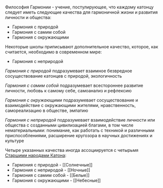 Философия Гармонии - учение, постулирующее, что каждому катонцу следует иметь следующие качества для гармоничной жизни и развития личности и общества:
- Гармония с природой
- Гармония с самим собой 
- Гармония с окружающими

Некоторые школы приписывают дополнительное качество, которое, как считается, необходимо в современном мире:
- Гармония с неприродой

*Гармония с природой* подразумевает взаимное безвредное сосуществование катонцев с природой, экологичность

*Гармония с самим собой* подразумевает всестороннее развитие личности, любовь к самому себе, самоанализ и рефлексию

*Гармония с окружающими* подразумевает сосуществование и взаимодействие с окружающими жителями, нравственность, самореализацию в обществе, эмпатию

*Гармония с неприродой* подразумевает взаимодействие личности или общества с созданными цивилизацией благами, в том числе нематериальными: понимание, как работать с техникой и различными приспособлениями, расширение кругозора в научных достижениях и культуре

Четыре указанных качества иногда ассоциируется с четырьмя [Старшими народами Катона](Население):
- Гармония с природой - [[Солнечные]]
- Гармония с неприродой - [[Ночные]]
- Гармония с самим собой - [[Белые]]
- Гармония с окружающими - [[Небесные]]
